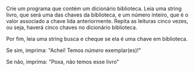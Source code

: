 Crie um programa que contém um dicionário biblioteca. Leia uma string livro, que será uma das chaves da biblioteca, e um número inteiro, que é o valor associado a chave lida anteriormente. Repita as leituras cinco vezes, ou seja, haverá cinco chaves no dicionário biblioteca.

Por fim, leia uma string busca e cheque se ela é uma chave em biblioteca.

Se sim, imprima: "Achei! Temos *número* exemplar(es)!"

Se não, imprima: "Poxa, não temos esse livro"
